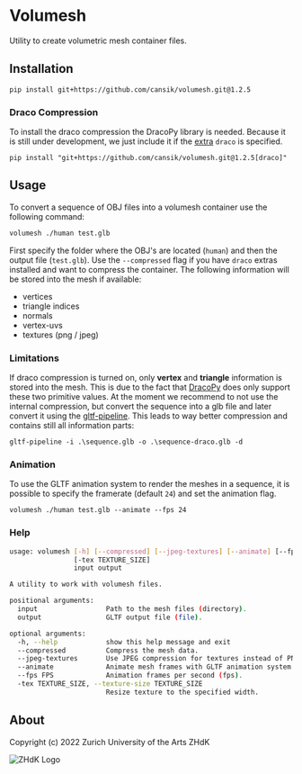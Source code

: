 # Volumesh
Utility to create volumetric mesh container files.

## Installation

```
pip install git+https://github.com/cansik/volumesh.git@1.2.5
```

### Draco Compression
To install the draco compression the DracoPy library is needed. Because it is still under development, we just include it if the [extra](https://packaging.python.org/en/latest/tutorials/installing-packages/#installing-setuptools-extras) `draco` is specified.

```
pip install "git+https://github.com/cansik/volumesh.git@1.2.5[draco]"
```

## Usage

To convert a sequence of OBJ files into a volumesh container use the following command:

```bash
volumesh ./human test.glb
```

First specify the folder where the OBJ's are located (`human`) and then the output file (`test.glb`). Use the `--compressed` flag if you have `draco` extras installed and want to compress the container.
The following information will be stored into the mesh if available:

* vertices
* triangle indices
* normals
* vertex-uvs
* textures (png / jpeg)

### Limitations
If draco compression is turned on, only **vertex** and **triangle** information is stored into the mesh. This is due to the fact that [DracoPy](https://github.com/seung-lab/DracoPy) does only support these two primitive values. At the moment we recommend to not use the internal compression, but convert the sequence into a glb file and later convert it using the [gltf-pipeline](https://github.com/CesiumGS/gltf-pipeline). This leads to way better compression and contains still all information parts:

```
gltf-pipeline -i .\sequence.glb -o .\sequence-draco.glb -d
```

### Animation
To use the GLTF animation system to render the meshes in a sequence, it is possible to specify the framerate (default `24`) and set the animation flag.

```
volumesh ./human test.glb --animate --fps 24
```

### Help

```bash
usage: volumesh [-h] [--compressed] [--jpeg-textures] [--animate] [--fps FPS]
                [-tex TEXTURE_SIZE]
                input output

A utility to work with volumesh files.

positional arguments:
  input                 Path to the mesh files (directory).
  output                GLTF output file (file).

optional arguments:
  -h, --help            show this help message and exit
  --compressed          Compress the mesh data.
  --jpeg-textures       Use JPEG compression for textures instead of PNG.
  --animate             Animate mesh frames with GLTF animation system.
  --fps FPS             Animation frames per second (fps).
  -tex TEXTURE_SIZE, --texture-size TEXTURE_SIZE
                        Resize texture to the specified width.
```

## About
Copyright (c) 2022 Zurich University of the Arts ZHdK

![ZHdK Logo](https://lh4.googleusercontent.com/-7NafHJ8zrlE/AAAAAAAAAAI/AAAAAAAAAAA/x4MYabXKMVQ/s88-p-k-no-ns-nd/photo.jpg)